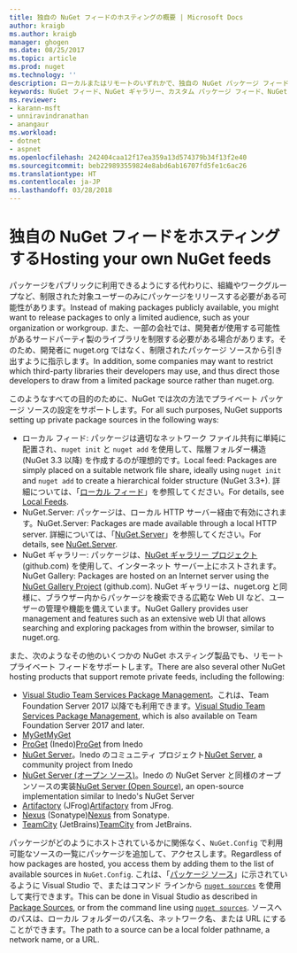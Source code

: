 ```yaml
---
title: 独自の NuGet フィードのホスティングの概要 | Microsoft Docs
author: kraigb
ms.author: kraigb
manager: ghogen
ms.date: 08/25/2017
ms.topic: article
ms.prod: nuget
ms.technology: ''
description: ローカルまたはリモートのいずれかで、独自の NuGet パッケージ フィードまたはギャラリーをホスティングするためにオープンにされている概要です。
keywords: NuGet フィード、NuGet ギャラリー、カスタム パッケージ フィード、NuGet.Server
ms.reviewer:
- karann-msft
- unniravindranathan
- anangaur
ms.workload:
- dotnet
- aspnet
ms.openlocfilehash: 242404caa12f17ea359a13d574379b34f13f2e40
ms.sourcegitcommit: beb229893559824e8abd6ab16707fd5fe1c6ac26
ms.translationtype: HT
ms.contentlocale: ja-JP
ms.lasthandoff: 03/28/2018
---
```

# <a name="hosting-your-own-nuget-feeds"></a><span data-ttu-id="3cebb-104">独自の NuGet フィードをホスティングする</span><span class="sxs-lookup"><span data-stu-id="3cebb-104">Hosting your own NuGet feeds</span></span>

<span data-ttu-id="3cebb-105">パッケージをパブリックに利用できるようにする代わりに、組織やワークグループなど、制限された対象ユーザーのみにパッケージをリリースする必要がある可能性があります。</span><span class="sxs-lookup"><span data-stu-id="3cebb-105">Instead of making packages publicly available, you might want to release packages to only a limited audience, such as your organization or workgroup.</span></span> <span data-ttu-id="3cebb-106">また、一部の会社では、開発者が使用する可能性があるサードパーティ製のライブラリを制限する必要がある場合があります。そのため、開発者に nuget.org ではなく、制限されたパッケージ ソースから引き出すように指示します。</span><span class="sxs-lookup"><span data-stu-id="3cebb-106">In addition, some companies may want to restrict which third-party libraries their developers may use, and thus direct those developers to draw from a limited package source rather than nuget.org.</span></span>

<span data-ttu-id="3cebb-107">このようなすべての目的のために、NuGet では次の方法でプライベート パッケージ ソースの設定をサポートします。</span><span class="sxs-lookup"><span data-stu-id="3cebb-107">For all such purposes, NuGet supports setting up private package sources in the following ways:</span></span>

- <span data-ttu-id="3cebb-108">ローカル フィード: パッケージは適切なネットワーク ファイル共有に単純に配置され、`nuget init` と `nuget add` を使用して、階層フォルダー構造 (NuGet 3.3 以降) を作成するのが理想的です。</span><span class="sxs-lookup"><span data-stu-id="3cebb-108">Local feed: Packages are simply placed on a suitable network file share, ideally using `nuget init` and `nuget add` to create a hierarchical folder structure (NuGet 3.3+).</span></span> <span data-ttu-id="3cebb-109">詳細については、「[ローカル フィード](../hosting-packages/local-feeds.md)」を参照してください。</span><span class="sxs-lookup"><span data-stu-id="3cebb-109">For details, see [Local Feeds](../hosting-packages/local-feeds.md).</span></span>
- <span data-ttu-id="3cebb-110">NuGet.Server: パッケージは、ローカル HTTP サーバー経由で有効にされます。</span><span class="sxs-lookup"><span data-stu-id="3cebb-110">NuGet.Server: Packages are made available through a local HTTP server.</span></span> <span data-ttu-id="3cebb-111">詳細については、「[NuGet.Server](../hosting-packages/nuget-server.md)」を参照してください。</span><span class="sxs-lookup"><span data-stu-id="3cebb-111">For details, see [NuGet.Server](../hosting-packages/nuget-server.md).</span></span>
- <span data-ttu-id="3cebb-112">NuGet ギャラリー: パッケージは、[NuGet ギャラリー プロジェクト](https://github.com/NuGet/NuGetGallery#build-and-run-the-gallery-in-arbitrary-number-easy-steps) (github.com) を使用して、インターネット サーバー上にホストされます。</span><span class="sxs-lookup"><span data-stu-id="3cebb-112">NuGet Gallery: Packages are hosted on an Internet server using the [NuGet Gallery Project](https://github.com/NuGet/NuGetGallery#build-and-run-the-gallery-in-arbitrary-number-easy-steps) (github.com).</span></span> <span data-ttu-id="3cebb-113">NuGet ギャラリーは、nuget.org と同様に、ブラウザー内からパッケージを検索できる広範な Web UI など、ユーザーの管理や機能を備えています。</span><span class="sxs-lookup"><span data-stu-id="3cebb-113">NuGet Gallery provides user management and features such as an extensive web UI that allows searching and exploring packages from within the browser, similar to nuget.org.</span></span>

<span data-ttu-id="3cebb-114">また、次のようなその他のいくつかの NuGet ホスティング製品でも、リモート プライベート フィードをサポートします。</span><span class="sxs-lookup"><span data-stu-id="3cebb-114">There are also several other NuGet hosting products that support remote private feeds, including the following:</span></span>

- <span data-ttu-id="3cebb-115">[Visual Studio Team Services Package Management](https://www.visualstudio.com/docs/package/nuget/publish)。これは、Team Foundation Server 2017 以降でも利用できます。</span><span class="sxs-lookup"><span data-stu-id="3cebb-115">[Visual Studio Team Services Package Management](https://www.visualstudio.com/docs/package/nuget/publish), which is also available on Team Foundation Server 2017 and later.</span></span>
- [<span data-ttu-id="3cebb-116">MyGet</span><span class="sxs-lookup"><span data-stu-id="3cebb-116">MyGet</span></span>](http://myget.org)
- <span data-ttu-id="3cebb-117">[ProGet](http://inedo.com/proget) (Inedo)</span><span class="sxs-lookup"><span data-stu-id="3cebb-117">[ProGet](http://inedo.com/proget) from Inedo</span></span>
- <span data-ttu-id="3cebb-118">[NuGet Server](http://nugetserver.net/)。Inedo のコミュニティ プロジェクト</span><span class="sxs-lookup"><span data-stu-id="3cebb-118">[NuGet Server](http://nugetserver.net/), a community project from Inedo</span></span>
- <span data-ttu-id="3cebb-119">[NuGet Server (オープン ソース)](http://nuget-server.net)。Inedo の NuGet Server と同様のオープンソースの実装</span><span class="sxs-lookup"><span data-stu-id="3cebb-119">[NuGet Server (Open Source)](http://nuget-server.net), an open-source implementation similar to Inedo's NuGet Server</span></span>
- <span data-ttu-id="3cebb-120">[Artifactory](https://www.jfrog.com/artifactory/) (JFrog)</span><span class="sxs-lookup"><span data-stu-id="3cebb-120">[Artifactory](https://www.jfrog.com/artifactory/) from JFrog.</span></span>
- <span data-ttu-id="3cebb-121">[Nexus](http://www.sonatype.org/nexus/) (Sonatype)</span><span class="sxs-lookup"><span data-stu-id="3cebb-121">[Nexus](http://www.sonatype.org/nexus/) from Sonatype.</span></span>
- <span data-ttu-id="3cebb-122">[TeamCity](https://www.jetbrains.com/teamcity/) (JetBrains)</span><span class="sxs-lookup"><span data-stu-id="3cebb-122">[TeamCity](https://www.jetbrains.com/teamcity/) from JetBrains.</span></span>

<span data-ttu-id="3cebb-123">パッケージがどのようにホストされているかに関係なく、`NuGet.Config` で利用可能なソースの一覧にパッケージを追加して、アクセスします。</span><span class="sxs-lookup"><span data-stu-id="3cebb-123">Regardless of how packages are hosted, you access them by adding them to the list of available sources in `NuGet.Config`.</span></span> <span data-ttu-id="3cebb-124">これは、「[パッケージ ソース](../tools/package-manager-ui.md#package-sources)」に示されているように Visual Studio で、またはコマンド ラインから [`nuget sources`](../tools/cli-ref-sources.md) を使用して実行できます。</span><span class="sxs-lookup"><span data-stu-id="3cebb-124">This can be done in Visual Studio as described in [Package Sources](../tools/package-manager-ui.md#package-sources), or from the command line using [`nuget sources`](../tools/cli-ref-sources.md).</span></span> <span data-ttu-id="3cebb-125">ソースへのパスは、ローカル フォルダーのパス名、ネットワーク名、または URL にすることができます。</span><span class="sxs-lookup"><span data-stu-id="3cebb-125">The path to a source can be a local folder pathname, a network name, or a URL.</span></span>
